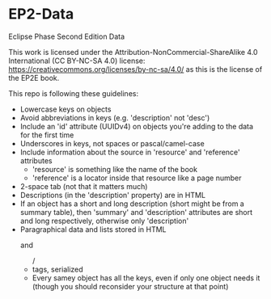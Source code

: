 # EP2-Data
Eclipse Phase Second Edition Data

This work is licensed under the Attribution-NonCommercial-ShareAlike 4.0 International (CC BY-NC-SA 4.0) license: https://creativecommons.org/licenses/by-nc-sa/4.0/ as this is the license of the EP2E book.

This repo is following these guidelines:
* Lowercase keys on objects
* Avoid abbreviations in keys (e.g. 'description' not 'desc')
* Include an 'id' attribute (UUIDv4) on objects you're adding to the data for the first time
* Underscores in keys, not spaces or pascal/camel-case
* Include information about the source in 'resource' and 'reference' attributes
  * 'resource' is something like the name of the book
  * 'reference' is a locator inside that resource like a page number
* 2-space tab (not that it matters much)
* Descriptions (in the 'description' property) are in HTML
* If an object has a short and long description (short might be from a summary table), then 'summary' and 'description' attributes are short and long respectively, otherwise only 'description'
* Paragraphical data and lists stored in HTML <p> and <ul>/<li> tags, serialized
* Every samey object has all the keys, even if only one object needs it (though you should reconsider your structure at that point)
